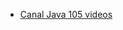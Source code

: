 - [Canal Java 105 videos](https://www.youtube.com/watch?v=9DE_Z4L8urI&list=PLWtYZ2ejMVJkjOuTCzIk61j7XKfpIR74K)  
